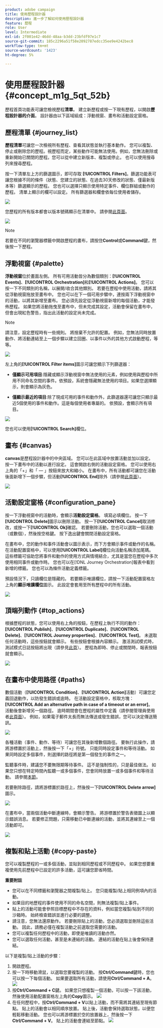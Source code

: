 ```yaml
---
product: adobe campaign
title: 使用歷程設計器
description: 進一步了解如何使用歷程設計器
feature: 歷程
role: User
level: Intermediate
exl-id: 2f001e42-46dd-48aa-b3dd-23bfdf97e1c7
source-git-commit: 185c2296a51f58e2092787edcc35ee9e4242bec8
workflow-type: tm+mt
source-wordcount: '1423'
ht-degree: 5%

---
```


# 使用歷程設計器 {#concept_m1g_5qt_52b}

歷程首頁功能表可讓您檢視歷程&#x200B;**清單**。 建立新歷程或按一下現有歷程，以開啟&#x200B;**歷程設計器的介面**。 設計器由以下區域組成：浮動視窗、畫布和活動設定窗格。

## 歷程清單 {#journey_list}

**歷程清單**&#x200B;可讓您一次檢視所有歷程、查看其狀態並執行基本動作。 您可以複製、停止或刪除您的歷程。視歷程而定，某些動作可能無法使用。例如，您無法刪除或重新開始已關閉的歷程。您可以從中建立新版本、複製或停止。 也可以使用搜尋列來搜尋歷程。

按一下清單左上方的篩選圖示，即可存取 **[!UICONTROL Filters]**。篩選功能表可讓您根據不同的條件（狀態、您建立的狀態、在過去30天修改的狀態、僅最新版本等）篩選顯示的歷程。 您也可以選擇只顯示使用特定事件、欄位群組或動作的歷程。 清單上顯示的欄可以設定。 所有篩選器和欄會依每位使用者儲存。

![](../assets/journey74.png)

您歷程的所有版本都會以版本號碼顯示在清單中。 請參閱[此頁面](../building-journeys/journey-versions.md)。

![](../assets/journey37.png)

>[!NOTE]
>
>若要在不同的瀏覽器標籤中開啟歷程的畫布，請按住&#x200B;**Control**&#x200B;或&#x200B;**Command**&#x200B;鍵，然後按一下歷程。

## 浮動視窗 {#palette}

**浮動視窗**&#x200B;位於畫面左側。 所有可用活動皆分為數個類別：**[!UICONTROL Events]**、**[!UICONTROL Orchestration]**&#x200B;和&#x200B;**[!UICONTROL Actions]**。 您可以按一下不同類別的名稱，以展開/收合其他類別。 若要在歷程中使用活動，請將其從浮動視窗拖放至畫布中。 您也可以在下一個可用步驟中，連按兩下浮動視窗中的活動，以將其新增至畫布。 您必須先設定從浮動視窗新增的每個活動，才能發佈歷程。 如果您將活動拖曳至畫布中，但未完成其設定，活動會保留在畫布中，但會出現紅色警告，指出此活動的設定尚未完成。

>[!NOTE]
>
>請注意，設定歷程時有一些規則。 將捨棄不允許的配置。 例如，您無法同時放置動作、將活動連結至上一個步驟以建立回圈、以事件以外的其他方式啟動歷程，等等。

![](../assets/journey38.png)

左上角的&#x200B;**[!UICONTROL Filter items]**&#x200B;圖示可讓您顯示下列篩選器：

* **僅顯示可用項目**:隱藏或顯示浮動視窗中無法使用的元素，例如使用與歷程中所用不同命名空間的事件。依預設，系統會隱藏無法使用的項目。如果您選擇顯示，則會顯示為灰色。

* **僅顯示最近的項目**:除了現成可用的事件和動作外，此篩選器還可讓您只顯示最近5個使用的事件和動作。這是每個使用者專屬的。 依預設，會顯示所有項目。

![](../assets/palette-filter.png)

您也可以使用&#x200B;**[!UICONTROL Search]**&#x200B;欄位。

## 畫布 {#canvas}

**canvas**&#x200B;是歷程設計器中的中央區域。 您可以在此區域中放置活動並加以設定。 按一下畫布中的活動以進行設定。 這會開啟右側的活動設定窗格。 您可以使用右上角的「+」和「 — 」按鈕來放大和縮小。 在畫布中，所有活動都可讓您在活動後面新增下一個步驟，但活動&#x200B;**[!UICONTROL End]**&#x200B;除外（請參閱[此頁面](../building-journeys/end-activity.md)）。

![](../assets/journey39.png)

## 活動設定窗格 {#configuration_pane}

按一下浮動視窗中的活動時，會顯示&#x200B;**活動設定窗格**。 填寫必填欄位。 按一下&#x200B;**[!UICONTROL Delete]**&#x200B;圖示以刪除活動。 按一下&#x200B;**[!UICONTROL Cancel]**&#x200B;取消修改，或按一下&#x200B;**[!UICONTROL Ok]**&#x200B;確認。 若要刪除活動，您也可以選取一個活動（或數個），然後按空格鍵。 按下逸出鍵會關閉活動設定窗格。

在畫布中，您的動作和事件活動會以圖示表示，而下方會顯示事件或動作的名稱。 在活動配置窗格中，可以使用&#x200B;**[!UICONTROL Label]**&#x200B;欄位向活動名稱添加尾碼。 這些標籤可協助您將事件和動作的使用方式與情境結合，尤其是當您在歷程中多次使用相同事件或動作時。 您也可以在[!DNL Journey Orchestration]報表中看到新增的標籤。 您也可以為條件活動定義標籤。

預設情況下，只讀欄位是隱藏的。 若要顯示唯讀欄位，請按一下活動配置窗格左上角的&#x200B;**顯示唯讀欄位**&#x200B;圖示。 此設定會套用至所有歷程中的所有活動。

![](../assets/journey59bis.png)

## 頂端列動作 {#top_actions}

根據歷程的狀態，您可以使用右上角的按鈕，在歷程上執行不同的動作：**[!UICONTROL Publish]**、**[!UICONTROL Duplicate]**、**[!UICONTROL Delete]**、**[!UICONTROL Journey properties]**、**[!UICONTROL Test]**。 未選取任何活動時，這些按鈕就會顯示。 有些按鈕會根據內容顯示。 激活測試模式時，測試模式日誌按鈕將出現（請參見[此頁](../building-journeys/testing-the-journey.md)）。 歷程為即時、停止或關閉時，報表按鈕就會顯示。

![](../assets/journey41.png)

## 在畫布中使用路徑 {#paths}

數個活動（**[!UICONTROL Condition]**、**[!UICONTROL Action]**&#x200B;活動）可讓您定義回退動作，以防發生錯誤或逾時。 在活動設定窗格中，核取方塊：**[!UICONTROL Add an alternative path in case of a timeout or an error]**。 活動後會新增另一個路徑。 逾時期間會在歷程的屬性中定義（請參閱管理員使用者[此頁面](../building-journeys/changing-properties.md)）。 例如，如果電子郵件太長而無法傳送或發生錯誤，您可以決定傳送簡訊。

![](../assets/journey42.png)

各種活動（事件、動作、等待）可讓您在其後新增數個路徑。 要執行此操作，請將游標置於活動上，然後按一下「+」符號。 只能同時設定事件和等待活動。 如果同時設定多個事件，則選擇的路徑將是第一個發生的事件之一。

監聽事件時，建議您不要無限期等待事件。 這不是強制性的，只是最佳做法。 如果您只想在特定時間內監聽一或多個事件，您會同時放置一或多個事件和等待活動。 請參閱[本節](../building-journeys/event-activities.md#section_vxv_h25_pgb)。

若要刪除路徑，請將游標置於路徑上，然後按一下&#x200B;**[!UICONTROL Delete arrow]**&#x200B;圖示。

![](../assets/journey42ter.png)

在畫布中，當兩個活動中斷連線時，會顯示警告。 將游標置於警告表徵圖上以顯示錯誤消息。 若要修正問題，只需移動已中斷連線的活動，並將其連線至上一個活動即可。

![](../assets/canvas-disconnected.png)

## 複製和貼上活動 {#copy-paste}

您可以複製歷程的一或多個活動，並貼到相同歷程或不同歷程中。 如果您想要重複使用先前歷程中已設定的許多活動，這可讓您節省時間。

**重要附註**

* 您可以在不同標籤和瀏覽器之間複製/貼上。 您只能複製/貼上相同例項內的活動。
* 如果目的地歷程的事件使用不同的命名空間，則無法複製/貼上事件。
* 貼上的活動可能會參照目標歷程中不存在的資料，例如當您複製/貼到不同的沙箱時。 始終檢查錯誤並進行必要的調整。
* 請注意，您無法還原動作。 若要刪除貼上的活動，您必須選取並刪除這些活動。 因此，請務必僅在複製活動之前選取您需要的活動。
* 您可以複製任何歷程中的活動，即使是唯讀的活動亦然。
* 您可以選取任何活動，甚至是未連結的活動。 連結的活動在貼上後會保持連結。

以下是複製/貼上活動的步驟：

1. 開啟歷程。
1. 按一下時移動滑鼠，以選取您要複製的活動。 按&#x200B;**Ctrl/Command**&#x200B;鍵時，您也可以按一下每個活動。 如果要選取所有活動，請使用&#x200B;**Ctrl/Command + A**。
   ![](../assets/copy-paste1.png)
1. 按&#x200B;**Ctrl/Command + C**鍵。
如果您只想複製一個活動，可以按一下該活動，然後使用活動配置窗格左上角的**Copy**圖示。
   ![](../assets/copy-paste2.png)
1. 在任何歷程中，按&#x200B;**Ctrl/Command + V**&#x200B;以貼上活動，而不需將其連結至現有節點。 貼上的活動會以相同順序放置。 貼上後，活動會保持選取狀態，以便您輕鬆移動活動。 您也可以將游標置於空的放置器上，然後按一下&#x200B;**Ctrl/Command + V**。 貼上的活動會連結至節點。
   ![](../assets/copy-paste3.png)
